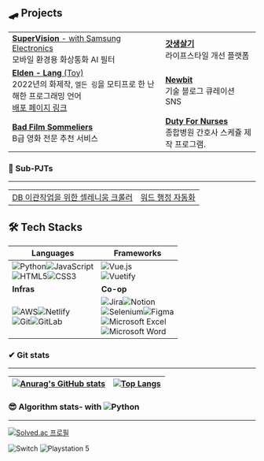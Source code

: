 ## 🛹 Projects
|                                                              |                                                              |
| ------------------------------------------------------------ | ------------------------------------------------------------ |
| [**SuperVision** - with Samsung Electronics](https://github.com/Magpie1000/SuperVision)<br /> 모바일 환경용 화상통화 AI 필터 | [**갓생살기**](https://github.com/Magpie1000/Godlife)<br />  라이프스타일 개선 플랫폼 |
| [**Elden - Lang** (Toy)](https://github.com/Magpie1000/elden-lang)<br />2022년의 화제작, `엘든 링`을 모티프로 한 난해한 프로그래밍 언어<br /> [배포 페이지 링크](elden.link) | [**Newbit**](https://github.com/Magpie1000/Newbit)<br /> 기술 블로그 큐레이션 SNS |
| [**Bad Film Sommeliers** ](https://github.com/BadFilmSommeliers)<br />B급 영화 전문 추천 서비스 | [**Duty For Nurses**](https://github.com/Magpie1000/DutyForNurses)<br /> 종합병원 간호사 스케쥴 제작 프로그램. |



### 🎢 Sub-PJTs 

-----

|                                                              |                                                              |
| ------------------------------------------------------------ | ------------------------------------------------------------ |
| [DB 이관작업을 위한 셀레니움 크롤러](https://github.com/Magpie1000/ConfluenceCrawler) | [워드 행정 자동화](https://github.com/Magpie1000/communicator_docx_merger) |



## 🛠 Tech Stacks

| Languages                                                    | Frameworks                                                   |
| ------------------------------------------------------------ | ------------------------------------------------------------ |
| ![Python](https://img.shields.io/badge/python-3670A0?style=for-the-badge&logo=python&logoColor=ffdd54)![JavaScript](https://img.shields.io/badge/javascript-%23323330.svg?style=for-the-badge&logo=javascript&logoColor=%23F7DF1E)<br/>![HTML5](https://img.shields.io/badge/html5-%23E34F26.svg?style=for-the-badge&logo=html5&logoColor=white)![CSS3](https://img.shields.io/badge/css3-%231572B6.svg?style=for-the-badge&logo=css3&logoColor=white) | ![Vue.js](https://img.shields.io/badge/vuejs-%2335495e.svg?style=for-the-badge&logo=vuedotjs&logoColor=%234FC08D)<br/>![Vuetify](https://img.shields.io/badge/Vuetify-1867C0?style=for-the-badge&logo=vuetify&logoColor=AEDDFF) |
| **Infras**                                                   | **Co-op**                                                    |
| ![AWS](https://img.shields.io/badge/AWS-%23FF9900.svg?style=for-the-badge&logo=amazon-aws&logoColor=white)![Netlify](https://img.shields.io/badge/netlify-%23000000.svg?style=for-the-badge&logo=netlify&logoColor=#00C7B7)<br/>![Git](https://img.shields.io/badge/git-%23F05033.svg?style=for-the-badge&logo=git&logoColor=white)![GitLab](https://img.shields.io/badge/gitlab-%23181717.svg?style=for-the-badge&logo=gitlab&logoColor=white) | ![Jira](https://img.shields.io/badge/jira-%230A0FFF.svg?style=for-the-badge&logo=jira&logoColor=white)![Notion](https://img.shields.io/badge/Notion-%23000000.svg?style=for-the-badge&logo=notion&logoColor=white)<br/>![Selenium](https://img.shields.io/badge/-selenium-%43B02A?style=for-the-badge&logo=selenium&logoColor=white)![Figma](https://img.shields.io/badge/figma-%23F24E1E.svg?style=for-the-badge&logo=figma&logoColor=white) <br />![Microsoft Excel](https://img.shields.io/badge/Microsoft_Excel-217346?style=for-the-badge&logo=microsoft-excel&logoColor=white)<br/>![Microsoft Word](https://img.shields.io/badge/Microsoft_Word-2B579A?style=for-the-badge&logo=microsoft-word&logoColor=white)<br/> |



### ✔ Git stats

-----

| [![Anurag's GitHub stats](https://github-readme-stats.vercel.app/api?username=Magpie1000)](https://github.com/anuraghazra/github-readme-stats) | [![Top Langs](https://github-readme-stats.vercel.app/api/top-langs/?username=magpie1000&layout=compact)](https://github.com/magpie1000/github-readme-stats) |
| ------------------------------------------------------------ | ------------------------------------------------------------ |



### 😎 Algorithm stats- with ![Python](https://img.shields.io/badge/python-3670A0?style=for-the-badge&logo=python&logoColor=ffdd54)

---



[![Solved.ac
프로필](http://mazassumnida.wtf/api/generate_badge?boj=magpie1000)](https://solved.ac/magpie1000) 



![Switch](https://img.shields.io/badge/Switch-E60012?style=for-the-badge&logo=nintendo-switch&logoColor=white)
![Playstation 5](https://img.shields.io/badge/Playstation%205-003791?style=for-the-badge&logo=playstation-5&logoColor=white)

<!--
**Magpie1000/Magpie1000** is a ✨ _special_ ✨ repository because its `README.md` (this file) appears on your GitHub profile.

Here are some ideas to get you started:

- 🔭 I’m currently working on ...
- 🌱 I’m currently learning ...
- 👯 I’m looking to collaborate on ...
- 🤔 I’m looking for help with ...
- 💬 Ask me about ...
- 📫 How to reach me: ...
- 😄 Pronouns: ...
- ⚡ Fun fact: ...
-->
